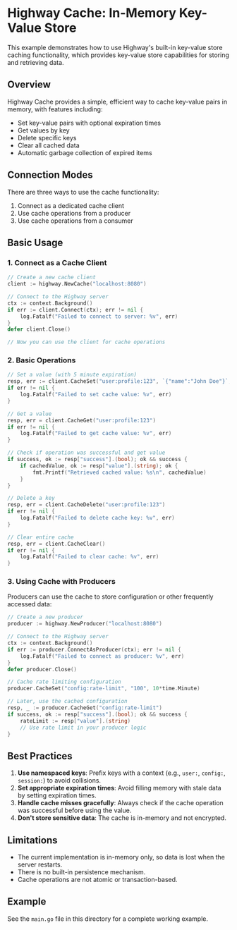 # Highway Cache: In-Memory Key-Value Store

This example demonstrates how to use Highway's built-in key-value store caching functionality, which provides key-value store capabilities for storing and retrieving data.

## Overview

Highway Cache provides a simple, efficient way to cache key-value pairs in memory, with features including:

- Set key-value pairs with optional expiration times
- Get values by key
- Delete specific keys
- Clear all cached data
- Automatic garbage collection of expired items

## Connection Modes

There are three ways to use the cache functionality:

1. Connect as a dedicated cache client
2. Use cache operations from a producer
3. Use cache operations from a consumer

## Basic Usage

### 1. Connect as a Cache Client

```go
// Create a new cache client
client := highway.NewCache("localhost:8080")

// Connect to the Highway server
ctx := context.Background()
if err := client.Connect(ctx); err != nil {
    log.Fatalf("Failed to connect to server: %v", err)
}
defer client.Close()

// Now you can use the client for cache operations
```

### 2. Basic Operations

```go
// Set a value (with 5 minute expiration)
resp, err := client.CacheSet("user:profile:123", `{"name":"John Doe"}`, 5*time.Minute)
if err != nil {
    log.Fatalf("Failed to set cache value: %v", err)
}

// Get a value
resp, err = client.CacheGet("user:profile:123")
if err != nil {
    log.Fatalf("Failed to get cache value: %v", err)
}

// Check if operation was successful and get value
if success, ok := resp["success"].(bool); ok && success {
    if cachedValue, ok := resp["value"].(string); ok {
        fmt.Printf("Retrieved cached value: %s\n", cachedValue)
    }
}

// Delete a key
resp, err = client.CacheDelete("user:profile:123")
if err != nil {
    log.Fatalf("Failed to delete cache key: %v", err)
}

// Clear entire cache
resp, err = client.CacheClear()
if err != nil {
    log.Fatalf("Failed to clear cache: %v", err)
}
```

### 3. Using Cache with Producers

Producers can use the cache to store configuration or other frequently accessed data:

```go
// Create a new producer
producer := highway.NewProducer("localhost:8080")

// Connect to the Highway server
ctx := context.Background()
if err := producer.ConnectAsProducer(ctx); err != nil {
    log.Fatalf("Failed to connect as producer: %v", err)
}
defer producer.Close()

// Cache rate limiting configuration
producer.CacheSet("config:rate-limit", "100", 10*time.Minute)

// Later, use the cached configuration
resp, _ := producer.CacheGet("config:rate-limit")
if success, ok := resp["success"].(bool); ok && success {
    rateLimit := resp["value"].(string)
    // Use rate limit in your producer logic
}
```

## Best Practices

1. **Use namespaced keys**: Prefix keys with a context (e.g., `user:`, `config:`, `session:`) to avoid collisions.
2. **Set appropriate expiration times**: Avoid filling memory with stale data by setting expiration times.
3. **Handle cache misses gracefully**: Always check if the cache operation was successful before using the value.
4. **Don't store sensitive data**: The cache is in-memory and not encrypted.

## Limitations

- The current implementation is in-memory only, so data is lost when the server restarts.
- There is no built-in persistence mechanism.
- Cache operations are not atomic or transaction-based.

## Example

See the `main.go` file in this directory for a complete working example.
